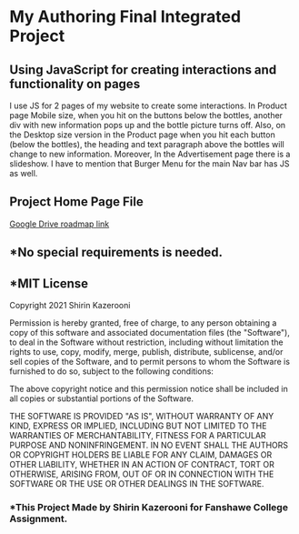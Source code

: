 # My Authoring Final Integrated Project
## Using JavaScript for creating interactions and functionality on pages

I use JS for 2 pages of my website to create some interactions. In Product page Mobile
size, when you hit on the buttons below the bottles, another div with new information pops up and the bottle picture turns off. Also, on the Desktop size version in the Product page when you hit each button (below the bottles), the heading and text paragraph above the bottles will change to new information.
Moreover, In the Advertisement page there is a slideshow.
I have to mention that Burger Menu for the main Nav bar has JS as well.


## Project Home Page File
[Google Drive roadmap link](https://docs.google.com/document/d/1h5dH1xrl7ESKZ7Nv1CJ0XY49-CXziwvpjDodslxHL-k/edit?usp=sharing)


## *No special requirements is needed.

## *MIT License
Copyright 2021 Shirin Kazerooni

Permission is hereby granted, free of charge, to any person obtaining a copy of this software and associated documentation files (the "Software"), to deal in the Software without restriction, including without limitation the rights to use, copy, modify, merge, publish, distribute, sublicense, and/or sell copies of the Software, and to permit persons to whom the Software is furnished to do so, subject to the following conditions:

The above copyright notice and this permission notice shall be included in all copies or substantial portions of the Software.

THE SOFTWARE IS PROVIDED "AS IS", WITHOUT WARRANTY OF ANY KIND, EXPRESS OR IMPLIED, INCLUDING BUT NOT LIMITED TO THE WARRANTIES OF MERCHANTABILITY, FITNESS FOR A PARTICULAR PURPOSE AND NONINFRINGEMENT. IN NO EVENT SHALL THE AUTHORS OR COPYRIGHT HOLDERS BE LIABLE FOR ANY CLAIM, DAMAGES OR OTHER LIABILITY, WHETHER IN AN ACTION OF CONTRACT, TORT OR OTHERWISE, ARISING FROM, OUT OF OR IN CONNECTION WITH THE SOFTWARE OR THE USE OR OTHER DEALINGS IN THE SOFTWARE.

### *This Project Made by Shirin Kazerooni for Fanshawe College Assignment.
